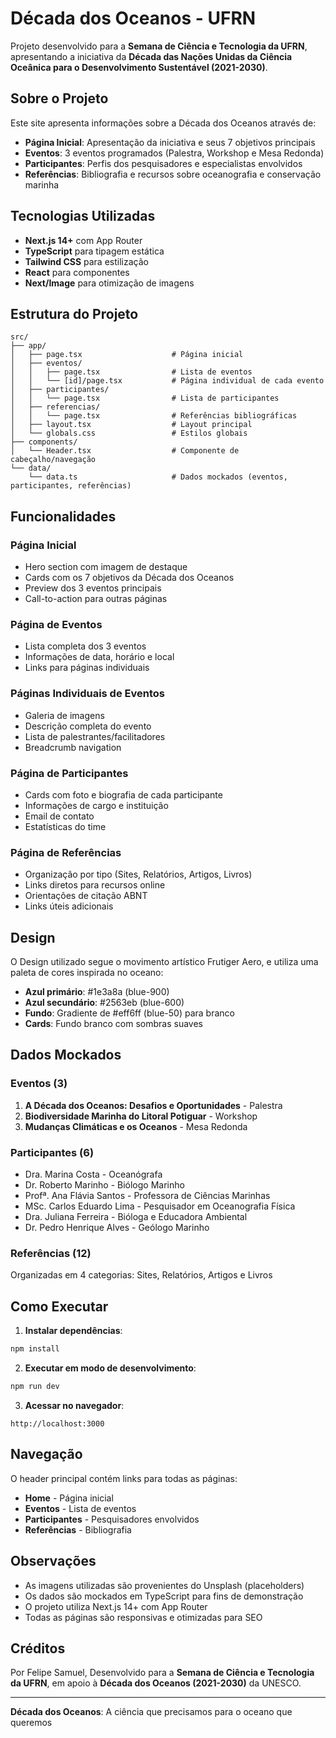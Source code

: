 # Década dos Oceanos - UFRN

Projeto desenvolvido para a **Semana de Ciência e Tecnologia da UFRN**, apresentando a iniciativa da **Década das Nações Unidas da Ciência Oceânica para o Desenvolvimento Sustentável (2021-2030)**.

## Sobre o Projeto

Este site apresenta informações sobre a Década dos Oceanos através de:
- **Página Inicial**: Apresentação da iniciativa e seus 7 objetivos principais
- **Eventos**: 3 eventos programados (Palestra, Workshop e Mesa Redonda)
- **Participantes**: Perfis dos pesquisadores e especialistas envolvidos
- **Referências**: Bibliografia e recursos sobre oceanografia e conservação marinha

## Tecnologias Utilizadas

- **Next.js 14+** com App Router
- **TypeScript** para tipagem estática
- **Tailwind CSS** para estilização
- **React** para componentes
- **Next/Image** para otimização de imagens

## Estrutura do Projeto

```
src/
├── app/
│   ├── page.tsx                    # Página inicial
│   ├── eventos/
│   │   ├── page.tsx                # Lista de eventos
│   │   └── [id]/page.tsx           # Página individual de cada evento
│   ├── participantes/
│   │   └── page.tsx                # Lista de participantes
│   ├── referencias/
│   │   └── page.tsx                # Referências bibliográficas
│   ├── layout.tsx                  # Layout principal
│   └── globals.css                 # Estilos globais
├── components/
│   └── Header.tsx                  # Componente de cabeçalho/navegação
└── data/
    └── data.ts                     # Dados mockados (eventos, participantes, referências)
```

## Funcionalidades

### Página Inicial
- Hero section com imagem de destaque
- Cards com os 7 objetivos da Década dos Oceanos
- Preview dos 3 eventos principais
- Call-to-action para outras páginas

### Página de Eventos
- Lista completa dos 3 eventos
- Informações de data, horário e local
- Links para páginas individuais

### Páginas Individuais de Eventos
- Galeria de imagens
- Descrição completa do evento
- Lista de palestrantes/facilitadores
- Breadcrumb navigation

### Página de Participantes
- Cards com foto e biografia de cada participante
- Informações de cargo e instituição
- Email de contato
- Estatísticas do time

### Página de Referências
- Organização por tipo (Sites, Relatórios, Artigos, Livros)
- Links diretos para recursos online
- Orientações de citação ABNT
- Links úteis adicionais

## Design
O Design utilizado segue o movimento artístico Frutiger Aero,
e utiliza uma paleta de cores inspirada no oceano:
- **Azul primário**: #1e3a8a (blue-900)
- **Azul secundário**: #2563eb (blue-600)
- **Fundo**: Gradiente de #eff6ff (blue-50) para branco
- **Cards**: Fundo branco com sombras suaves

## Dados Mockados

### Eventos (3)
1. **A Década dos Oceanos: Desafios e Oportunidades** - Palestra
2. **Biodiversidade Marinha do Litoral Potiguar** - Workshop
3. **Mudanças Climáticas e os Oceanos** - Mesa Redonda

### Participantes (6)
- Dra. Marina Costa - Oceanógrafa
- Dr. Roberto Marinho - Biólogo Marinho
- Profª. Ana Flávia Santos - Professora de Ciências Marinhas
- MSc. Carlos Eduardo Lima - Pesquisador em Oceanografia Física
- Dra. Juliana Ferreira - Bióloga e Educadora Ambiental
- Dr. Pedro Henrique Alves - Geólogo Marinho

### Referências (12)
Organizadas em 4 categorias: Sites, Relatórios, Artigos e Livros

## Como Executar

1. **Instalar dependências**:
```bash
npm install
```

2. **Executar em modo de desenvolvimento**:
```bash
npm run dev
```

3. **Acessar no navegador**:
```
http://localhost:3000
```

## Navegação

O header principal contém links para todas as páginas:
- **Home** - Página inicial
- **Eventos** - Lista de eventos
- **Participantes** - Pesquisadores envolvidos
- **Referências** - Bibliografia

## Observações

- As imagens utilizadas são provenientes do Unsplash (placeholders)
- Os dados são mockados em TypeScript para fins de demonstração
- O projeto utiliza Next.js 14+ com App Router
- Todas as páginas são responsivas e otimizadas para SEO

## Créditos
Por Felipe Samuel, Desenvolvido para a **Semana de Ciência e Tecnologia da UFRN**, em apoio à **Década dos Oceanos (2021-2030)** da UNESCO.

---

**Década dos Oceanos**: A ciência que precisamos para o oceano que queremos 
